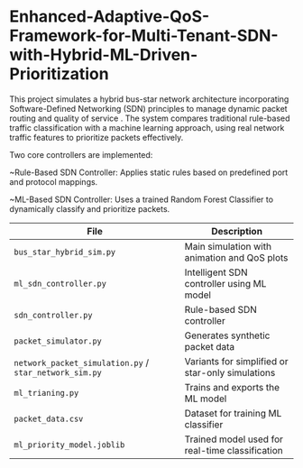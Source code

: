 # Enhanced-Adaptive-QoS-Framework-for-Multi-Tenant-SDN-with-Hybrid-ML-Driven-Prioritization
This project simulates a hybrid bus-star network architecture incorporating Software-Defined Networking (SDN) principles to manage dynamic packet routing and quality of service . The system compares traditional rule-based traffic classification with a machine learning approach, using real network traffic features to prioritize packets effectively.


Two core controllers are implemented:

~Rule-Based SDN Controller: Applies static rules based on predefined port and protocol mappings.

~ML-Based SDN Controller: Uses a trained Random Forest Classifier to dynamically classify and prioritize packets.

| File                                                   | Description                                      |
| ------------------------------------------------------ | ------------------------------------------------ |
| `bus_star_hybrid_sim.py`                               | Main simulation with animation and QoS plots     |
| `ml_sdn_controller.py`                                 | Intelligent SDN controller using ML model        |
| `sdn_controller.py`                                    | Rule-based SDN controller                        |
| `packet_simulator.py`                                  | Generates synthetic packet data                  |
| `network_packet_simulation.py` / `star_network_sim.py` | Variants for simplified or star-only simulations |
| `ml_trianing.py`                                       | Trains and exports the ML model                  |
| `packet_data.csv`                                      | Dataset for training ML classifier               |
| `ml_priority_model.joblib`                             | Trained model used for real-time classification  |
